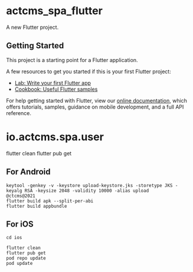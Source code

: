 # actcms_spa_flutter

A new Flutter project.

## Getting Started

This project is a starting point for a Flutter application.

A few resources to get you started if this is your first Flutter project:

- [Lab: Write your first Flutter app](https://flutter.dev/docs/get-started/codelab)
- [Cookbook: Useful Flutter samples](https://flutter.dev/docs/cookbook)

For help getting started with Flutter, view our
[online documentation](https://flutter.dev/docs), which offers tutorials,
samples, guidance on mobile development, and a full API reference.

# io.actcms.spa.user

flutter clean
flutter pub get

## For Android
```
keytool -genkey -v -keystore upload-keystore.jks -storetype JKS -keyalg RSA -keysize 2048 -validity 10000 -alias upload
@ctcms@2021
flutter build apk --split-per-abi
flutter build appbundle
```
## For iOS
```
cd ios

flutter clean
flutter pub get
pod repo update
pod update
```